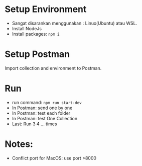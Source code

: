 # Setup Environment
* Sangat disarankan menggunakan : Linux(Ubuntu) atau WSL.
* Install NodeJs
* Install packages: `npm i`

# Setup Postman
Import collection and environment to Postman.

# Run 
* run command: `npm run start-dev`
* In Postman: send one by one
* In Postman: test each folder
* In Postman: test One Collection
* Last: Run 3 4 ... times


# Notes:
* Conflict port for MacOS: use port >8000